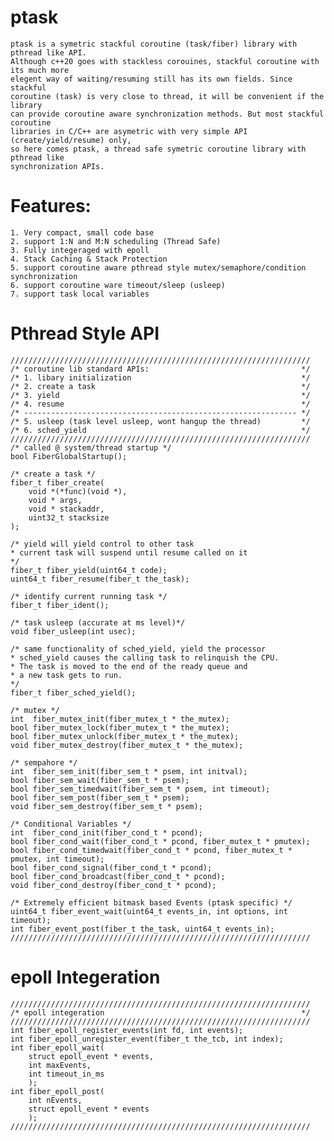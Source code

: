 # ptask
	ptask is a symetric stackful coroutine (task/fiber) library with pthread like API. 
	Although c++20 goes with stackless corouines, stackful coroutine with its much more 
	elegent way of waiting/resuming still has its own fields. Since stackful 
	coroutine (task) is very close to thread, it will be convenient if the library 
	can provide coroutine aware synchronization methods. But most stackful coroutine 
	libraries in C/C++ are asymetric with very simple API (create/yield/resume) only, 
	so here comes ptask, a thread safe symetric coroutine library with pthread like 
	synchronization APIs.  

# Features:

	1. Very compact, small code base
	2. support 1:N and M:N scheduling (Thread Safe)
	3. Fully integeraged with epoll
	4. Stack Caching & Stack Protection
	5. support coroutine aware pthread style mutex/semaphore/condition synchronization
	6. support coroutine ware timeout/sleep (usleep)
	7. support task local variables

# Pthread Style API

	///////////////////////////////////////////////////////////////////
	/* coroutine lib standard APIs:                                  */
	/* 1. libary initialization                                      */
	/* 2. create a task                                              */
	/* 3. yield                                                      */
	/* 4. resume                                                     */
	/* ------------------------------------------------------------- */
	/* 5. usleep (task level usleep, wont hangup the thread)         */
	/* 6. sched_yield                                                */
	///////////////////////////////////////////////////////////////////
	/* called @ system/thread startup */
	bool FiberGlobalStartup();

	/* create a task */
	fiber_t fiber_create(
		void *(*func)(void *), 
		void * args, 
		void * stackaddr, 
		uint32_t stacksize
    );

    /* yield will yield control to other task
    * current task will suspend until resume called on it
    */
    fiber_t fiber_yield(uint64_t code);
    uint64_t fiber_resume(fiber_t the_task);

    /* identify current running task */
    fiber_t fiber_ident();

    /* task usleep (accurate at ms level)*/
    void fiber_usleep(int usec);

    /* same functionality of sched_yield, yield the processor
    * sched_yield causes the calling task to relinquish the CPU.
    * The task is moved to the end of the ready queue and 
    * a new task gets to run.
    */
    fiber_t fiber_sched_yield();

    /* mutex */
    int  fiber_mutex_init(fiber_mutex_t * the_mutex);
    bool fiber_mutex_lock(fiber_mutex_t * the_mutex);
    bool fiber_mutex_unlock(fiber_mutex_t * the_mutex);
    void fiber_mutex_destroy(fiber_mutex_t * the_mutex);

    /* sempahore */
    int  fiber_sem_init(fiber_sem_t * psem, int initval);
    bool fiber_sem_wait(fiber_sem_t * psem);
    bool fiber_sem_timedwait(fiber_sem_t * psem, int timeout);
    bool fiber_sem_post(fiber_sem_t * psem);
    void fiber_sem_destroy(fiber_sem_t * psem);

    /* Conditional Variables */
    int  fiber_cond_init(fiber_cond_t * pcond);
    bool fiber_cond_wait(fiber_cond_t * pcond, fiber_mutex_t * pmutex);
    bool fiber_cond_timedwait(fiber_cond_t * pcond, fiber_mutex_t * pmutex, int timeout);
    bool fiber_cond_signal(fiber_cond_t * pcond);
    bool fiber_cond_broadcast(fiber_cond_t * pcond);
    void fiber_cond_destroy(fiber_cond_t * pcond);

    /* Extremely efficient bitmask based Events (ptask specific) */
    uint64_t fiber_event_wait(uint64_t events_in, int options, int timeout);
    int fiber_event_post(fiber_t the_task, uint64_t events_in);
    ///////////////////////////////////////////////////////////////////

# epoll Integeration

    ///////////////////////////////////////////////////////////////////
    /* epoll integeration                                            */
    ///////////////////////////////////////////////////////////////////
    int fiber_epoll_register_events(int fd, int events);
    int fiber_epoll_unregister_event(fiber_t the_tcb, int index);
    int fiber_epoll_wait(
        struct epoll_event * events, 
        int maxEvents, 
        int timeout_in_ms
        );
    int fiber_epoll_post(
        int nEvents,
        struct epoll_event * events
        );
    ///////////////////////////////////////////////////////////////////
